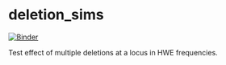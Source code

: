 # deletion_sims

[![Binder](http://mybinder.org/badge.svg)](http://beta.mybinder.org/v2/gh/rossibarra/deletion_sims/master)

Test effect of multiple deletions at a locus in HWE frequencies.

